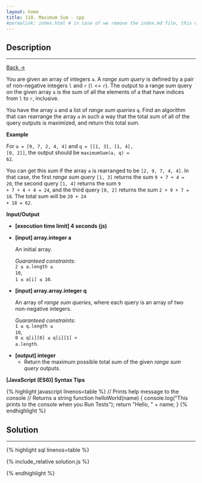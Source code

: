 ```yaml
---
layout: home
title: 118. Maximum Sum - cpp
#permalink: index.html # in case of we remove the index.md file, this doc will be the index page
---
```


<div class="row">
<div class="columnStmt" markdown="1">

## Description

---

[Back -> ](../README.md)

You are given an array of integers <code>a</code>. A _range sum query_ is defined by a pair of non-negative integers <code>l</code> and <code>r</code> (<code>l</code> <= <code>r</code>). The output to a range sum query on the given array <code>a</code> is the sum of all the elements of a that have indices from <code>l</code> to <code>r</code>, inclusive.

You have the array <code>a</code> and a list of _range sum queries_ <code>q</code>. Find an algorithm that can rearrange the array <code>a</code> in such a way that the total sum of all of the query outputs is maximized, and return this total sum.

**Example**

For <code>a = [9, 7, 2, 4, 4]</code> and <code>q = [[1, 3], [1, 4], [0, 2]]</code>, the output should be
<code>maximumSum(a, q) = 62</code>.

You can get this sum if the array <code>a</code> is rearranged to be <code>[2, 9, 7, 4, 4]</code>. In that case, the first _range sum query_ <code>[1, 3]</code> returns the sum <code>9 + 7 + 4 = 20</code>, the second query <code>[1, 4]</code> returns the sum <code>9 + 7 + 4 + 4 = 24</code>, and the third query <code>[0, 2]</code> returns the sum <code>2 + 9 + 7 = 18</code>. The total sum will be <code>20 + 24 + 18 = 62</code>.

**Input/Output**

- **[execution time limit] 4 seconds (js)**

- **[input] array.integer a**

  An initial array.

  _Guaranteed constraints:_<br>
  <code>2 ≤ a.length ≤ 10</code>,<br>
  <code>1 ≤ a[i] ≤ 10</code>.

- **[input] array.array.integer q**

  An array of _range sum queries_, where each query is an array of two non-negative integers.

  _Guaranteed constraints:_<br>
  <code>1 ≤ q.length ≤ 10</code>,<br>
  <code>0 ≤ q[i][0] ≤ q[i][1] < a.length</code>.

* **[output] integer**
  - Return the maximum possible total sum of the given _range sum query_ outputs.

**[JavaScript (ES6)] Syntax Tips**

{% highlight javascript linenos=table %}
// Prints help message to the console
// Returns a string
function helloWorld(name) {
console.log("This prints to the console when you Run Tests");
return "Hello, " + name;
}
{% endhighlight %}

</div>
<div class="columnSol" markdown="1">

## Solution

---

{% highlight sql linenos=table %}

{% include_relative solution.js %}

{% endhighlight %}

</div>
</div>
